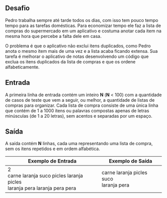 ## Desafio

Pedro trabalha sempre até tarde todos os dias, com isso tem pouco tempo tempo para as tarefas domésticas. Para economizar tempo ele faz a lista de compras do supermercado em um aplicativo e costuma anotar cada item na mesma hora que percebe a falta dele em casa.

O problema é que o aplicativo não exclui itens duplicados, como Pedro anota o mesmo item mais de uma vez e a lista acaba ficando extensa. Sua tarefa é melhorar o aplicativo de notas desenvolvendo um código que exclua os itens duplicados da lista de compras e que os ordene alfabeticamente.

## Entrada

A primeira linha de entrada contém um inteiro **N** (**N** < 100) com a quantidade de casos de teste que vem a seguir, ou melhor, a quantidade de listas de compras para organizar. Cada lista de compra consiste de uma única linha que contém de 1 a 1000 itens ou palavras compostas apenas de letras minúsculas (de 1 a 20 letras), sem acentos e separadas por um espaço.

## Saída

A saída contém **N** linhas, cada uma representando uma lista de compra, sem os itens repetidos e em ordem alfabética.

 

| Exemplo de Entrada                                           | Exemplo de Saída                           |
| ------------------------------------------------------------ | ------------------------------------------ |
| 2<br>carne laranja suco picles laranja picles<br/>laranja pera laranja pera pera | carne laranja picles suco<br/>laranja pera |

